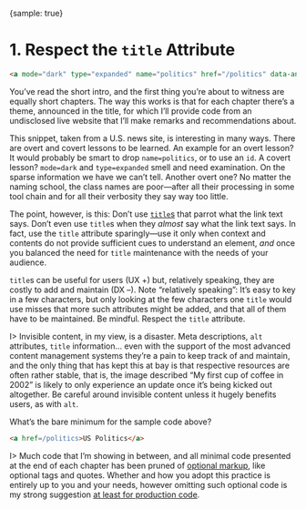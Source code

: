 {sample: true}
# 1. Respect the `title` Attribute

```html
<a mode="dark" type="expanded" name="politics" href="/politics" data-analytics="header_expanded-nav" title="visit the US Politics section" class="nav-linksstyles__Link-sc-1tike8v-0 nav-linksstyles__SectionLink-sc-1tike8v-4 bwVECJ">US Politics</a>
```

You’ve read the short intro, and the first thing you’re about to witness are equally short chapters. The way this works is that for each chapter there’s a theme, announced in the title, for which I’ll provide code from an undisclosed live website that I’ll make remarks and recommendations about.

This snippet, taken from a U.S. news site, is interesting in many ways. There are overt and covert lessons to be learned. An example for an overt lesson? It would probably be smart to drop `name=politics`, or to use an `id`. A covert lesson? `mode=dark` and `type=expanded` smell and need examination. On the sparse information we have we can’t tell. Another overt one? No matter the naming school, the class names are poor—after all their processing in some tool chain and for all their verbosity they say way too little.

The point, however, is this: Don’t use [`title`s](https://html.spec.whatwg.org/multipage/dom.html#the-title-attribute) that parrot what the link text says. Don’t even use `title`s when they _almost_ say what the link text says. In fact, use the `title` attribute sparingly—use it only when context and contents do not provide sufficient cues to understand an element, _and_ once you balanced the need for `title` maintenance with the needs of your audience.

`title`s can be useful for users (UX +) but, relatively speaking, they are costly to add and maintain (DX –). Note “relatively speaking”: It’s easy to key in a few characters, but only looking at the few characters one `title` would use misses that more such attributes might be added, and that all of them have to be maintained. Be mindful. Respect the `title` attribute.

I> Invisible content, in my view, is a disaster. Meta descriptions, `alt` attributes, `title` information… even with the support of the most advanced content management systems they’re a pain to keep track of and maintain, and the only thing that has kept this at bay is that respective resources are often rather stable, that is, the image described “My first cup of coffee in 2002” is likely to only experience an update once it’s being kicked out altogether. Be careful around invisible content unless it hugely benefits users, as with `alt`. 

What’s the bare minimum for the sample code above?

```html
<a href=/politics>US Politics</a>
```

I> Much code that I’m showing in between, and all minimal code presented at the end of each chapter has been pruned of [optional markup](https://meiert.com/en/blog/optional-html/), like optional tags and quotes. Whether and how you adopt this practice is entirely up to you and your needs, however omitting such optional code is my strong suggestion [at least for production code](https://meiert.com/en/blog/html-performance/).